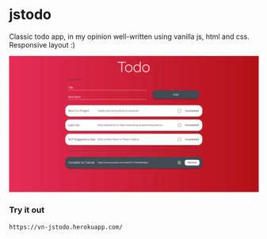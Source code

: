 # jstodo

Classic todo app, in my opinion well-written using vanilla js, html and css. Responsive layout :)

![Alt text](/todo-min.png?raw=true 'Todo app')

### Try it out

    https://vn-jstodo.herokuapp.com/
